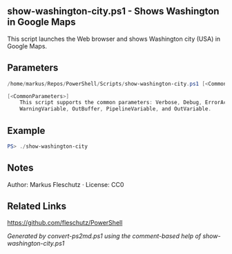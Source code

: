 ## show-washington-city.ps1 - Shows Washington in Google Maps

This script launches the Web browser and shows Washington city (USA) in Google Maps.

## Parameters
```powershell
/home/markus/Repos/PowerShell/Scripts/show-washington-city.ps1 [<CommonParameters>]

[<CommonParameters>]
    This script supports the common parameters: Verbose, Debug, ErrorAction, ErrorVariable, WarningAction, 
    WarningVariable, OutBuffer, PipelineVariable, and OutVariable.
```

## Example
```powershell
PS> ./show-washington-city

```

## Notes
Author: Markus Fleschutz · License: CC0

## Related Links
https://github.com/fleschutz/PowerShell

*Generated by convert-ps2md.ps1 using the comment-based help of show-washington-city.ps1*

